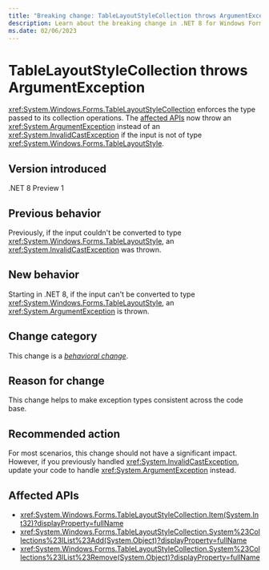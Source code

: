 ```yaml
---
title: "Breaking change: TableLayoutStyleCollection throws ArgumentException"
description: Learn about the breaking change in .NET 8 for Windows Forms where inserting or removing an object that's not a TableLayoutStyle throws an exception.
ms.date: 02/06/2023
---
```

# TableLayoutStyleCollection throws ArgumentException

<xref:System.Windows.Forms.TableLayoutStyleCollection> enforces the type passed to its collection operations. The [affected APIs](#affected-apis) now throw an <xref:System.ArgumentException> instead of an <xref:System.InvalidCastException> if the input is not of type <xref:System.Windows.Forms.TableLayoutStyle>.

## Version introduced

.NET 8 Preview 1

## Previous behavior

Previously, if the input couldn't be converted to type <xref:System.Windows.Forms.TableLayoutStyle>, an <xref:System.InvalidCastException> was thrown.

## New behavior

Starting in .NET 8, if the input can't be converted to type <xref:System.Windows.Forms.TableLayoutStyle>, an <xref:System.ArgumentException> is thrown.

## Change category

This change is a [*behavioral change*](../../categories.md#behavioral-change).

## Reason for change

This change helps to make exception types consistent across the code base.

## Recommended action

For most scenarios, this change should not have a significant impact. However, if you previously handled <xref:System.InvalidCastException>, update your code to handle <xref:System.ArgumentException> instead.

## Affected APIs

- <xref:System.Windows.Forms.TableLayoutStyleCollection.Item(System.Int32)?displayProperty=fullName>
- <xref:System.Windows.Forms.TableLayoutStyleCollection.System%23Collections%23IList%23Add(System.Object)?displayProperty=fullName>
- <xref:System.Windows.Forms.TableLayoutStyleCollection.System%23Collections%23IList%23Remove(System.Object)?displayProperty=fullName>
